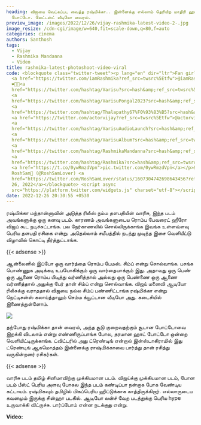 ```yaml
---
heading: விஜயை வெட்கப்பட வைத்த ரஷ்மிக்கா.. இன்னைக்கு எல்லாம் தெரியிற மாதிரி ஹாட்
  போட்டோ. லேட்டஸ்ட் வீடியோ வைரல்.
preview_image: /images/2022/12/26/vijay-rashmika-latest-video-2-.jpg
image_resize: /cdn-cgi/image/w=640,fit=scale-down,q=80,f=auto
categories: cinema
authors: Santhosh
tags:
  - Vijay
  - Rashmika Mandanna
  - Video
title: rashmika-latest-photoshoot-video-viral
code: <blockquote class="twitter-tweet"><p lang="en" dir="ltr">Fan girl moment
  <a href="https://twitter.com/iamRashmika?ref_src=twsrc%5Etfw">@iamRashmika</a>
  ❤️🤩💯<a
  href="https://twitter.com/hashtag/Varisu?src=hash&amp;ref_src=twsrc%5Etfw">#Varisu</a>
  <a
  href="https://twitter.com/hashtag/VarisuPongal2023?src=hash&amp;ref_src=twsrc%5Etfw">#VarisuPongal2023</a>
  <a
  href="https://twitter.com/hashtag/Thalapathy67%F0%93%83%B5?src=hash&amp;ref_src=twsrc%5Etfw">#Thalapathy67𓃵</a>
  <a href="https://twitter.com/actorvijay?ref_src=twsrc%5Etfw">@actorvijay</a>
  <a
  href="https://twitter.com/hashtag/VarisuAudioLaunch?src=hash&amp;ref_src=twsrc%5Etfw">#VarisuAudioLaunch</a>
  <a
  href="https://twitter.com/hashtag/VarisuAlbum?src=hash&amp;ref_src=twsrc%5Etfw">#VarisuAlbum</a>
  <a
  href="https://twitter.com/hashtag/RashmikaMandanna?src=hash&amp;ref_src=twsrc%5Etfw">#RashmikaMandanna</a>
  <a
  href="https://twitter.com/hashtag/Rashmika?src=hash&amp;ref_src=twsrc%5Etfw">#Rashmika</a>
  <a href="https://t.co/0ywRmzdVpn">pic.twitter.com/0ywRmzdVpn</a></p>&mdash;
  RoshSam💌 (@RoshSamLover) <a
  href="https://twitter.com/RoshSamLover/status/1607304742698643456?ref_src=twsrc%5Etfw">December
  26, 2022</a></blockquote> <script async
  src="https://platform.twitter.com/widgets.js" charset="utf-8"></script>
date: 2022-12-26 20:30:55 +0530
---
```



ரஷ்மிக்கா மந்தான்னாவின் அடுத்த ரிலீஸ் நம்ம தளபதியின் வாரிசு, இந்த படம் அவங்களுக்கு ஒரு கனவு படம். காரணம் அவங்களுடைய ரொம்ப பேவரைட் ஹீரோ விஜய் கூட நடிச்சுட்டாங்க. பல நேர்காணலில் சொல்லிருக்காங்க இவங்க உள்ளவ்ளவு பெரிய தளபதி ரசிகை என்று. அதெல்லாம் சமீபத்தில் நடந்து முடிந்த இசை வெளியீட்டு விழாவில் கொட்டி தீர்த்துட்டாங்க.

{{< adsense >}} 

ஆன்லைனில் இப்போ ஒரு வார்த்தை ரொம்ப பேமஸ். சிம்ப் என்று சொல்வாங்க. பசங்க பொண்ணுக அடிக்கடி உபயோகிக்கும் ஒரு வார்தையாக்கும் இது. அதாவது ஒரு பெண் ஒரு ஆணை ரொம்ப பிடித்து வர்ணித்தால் அல்லது ஒரு பெண்ணை ஒரு ஆணை வர்ணித்தால் அதுக்கு பேர் தான் சிம்ப் என்று சொல்வாங்க. விஜய் மனைவி ஆடியோ ரிலீசுக்கு வராததால் விஜயை நல்ல சிம்ப் பண்ணிட்டாங்க ரஷ்மிக்கா என்று நெட்டிசன்ஸ் கலாய்த்தாலும் செம்ம க்யூட்டான வீடியோ அது. கடைசியில் இணைத்துள்ளோம்.

![](/images/2022/12/26/vijay-rashmika-latest-video-1-.jpg)

தற்போது ரஷ்மிக்கா தான் வைரல், அந்த சூடு குறைவதற்கும் சூடான போட்டோவை இறக்கி விடலாம் என்று எண்ணிருப்பாங்க போல, தரமான ஹாட் போட்டோ ஒன்றை வெளியிட்டிருக்காங்க. ட்விட்டரில் அது ட்ரெண்டிங் என்றால் இன்ஸ்டாகிராமில் இது ட்ரெண்டிங் ஆகமொத்தம் இன்னைக்கு ராஷ்மிக்காவை பார்த்து தான் ரசித்து வருகின்றனர் ரசிகர்கள்.

{{< adsense >}}

வாரிசு படம் தமிழ் சினிமாவிற்கு முக்கியமான படம். விஜய்க்கு முக்கியமான படம், போன படம் பீஸ்ட் பெரிய அளவு போகல இந்த படம் கண்டிப்பா நன்றாக போக வேண்டிய கட்டாயம். ரஷ்மிகவும் தமிழில் மிகப்பெரிய ஹிட்டுக்காக காத்திருக்கிறார். எல்லாருடைய கவனமும் இருக்கு சின்ஹா படகில். ஆடியோ லன்ச் வேற படத்துக்கு பெரிய hype உருவாக்கி விட்ருச்சு. பார்ப்போம் என்ன நடக்குது என்று. 

**V﻿ideo:**